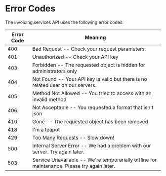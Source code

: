 # Error Codes

The invoicing.services API uses the following error codes:


Error Code | Meaning
---------- | -------
400 | Bad Request -- Check your request parameters.
401 | Unauthorized -- Check your API key
403 | Forbidden -- The requested object is hidden for administrators only
404 | Not Found -- Your API key is valid but there is no related user on our servers.
405 | Method Not Allowed -- You tried to access with an invalid method
406 | Not Acceptable -- You requested a format that isn't json
410 | Gone -- The requested object has been removed
418 | I'm a teapot
429 | Too Many Requests -- Slow down!
500 | Internal Server Error -- We had a problem with our server. Try again later.
503 | Service Unavailable -- We're temporarially offline for maintanance. Please try again later.
